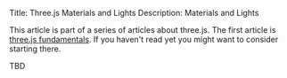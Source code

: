 Title: Three.js Materials and Lights
Description: Materials and Lights

This article is part of a series of articles about three.js. The
first article is [three.js fundamentals](three-fundamentals.html). If
you haven't read yet you might want to consider starting there.

TBD
